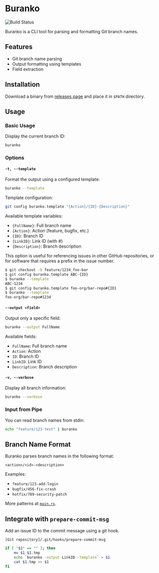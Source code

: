 # Buranko

![Build Status](https://github.com/chocoby/buranko/workflows/build/badge.svg?branch=main)

Buranko is a CLI tool for parsing and formatting Git branch names.

## Features

- Git branch name parsing
- Output formatting using templates
- Field extraction

## Installation

Download a binary from [releases page](https://github.com/chocoby/buranko/releases) and place it in `$PATH` directory.

## Usage

### Basic Usage

Display the current branch ID:

```bash
buranko
```

### Options

#### `-t, --template`

Format the output using a configured template:

```bash
buranko --template
```

Template configuration:

```bash
git config buranko.template "{Action}/{ID}-{Description}"
```

Available template variables:

- `{FullName}`: Full branch name
- `{Action}`: Action (feature, bugfix, etc.)
- `{ID}`: Branch ID
- `{LinkID}`: Link ID (with #)
- `{Description}`: Branch description

This option is useful for referencing issues in other GitHub repositories, or for software that requires a prefix in the issue number.

```bash
$ git checkout -b feature/1234_foo-bar
$ git config buranko.template ABC-{ID}
$ buranko --template
ABC-1234
$ git config buranko.template foo-org/bar-repo#{ID}
$ buranko --template
foo-org/bar-repo#1234
```

#### `--output <field>`

Output only a specific field:

```bash
buranko --output FullName
```

Available fields:

- `FullName`: Full branch name
- `Action`: Action
- `ID`: Branch ID
- `LinkID`: Link ID
- `Description`: Branch description

#### `-v, --verbose`

Display all branch information:

```bash
buranko --verbose
```

### Input from Pipe

You can read branch names from stdin:

```bash
echo "feature/123-test" | buranko
```

## Branch Name Format

Buranko parses branch names in the following format:

```
<action>/<id>-<description>
```

Examples:
- `feature/123-add-login`
- `bugfix/456-fix-crash`
- `hotfix/789-security-patch`

More patterns at [`main.rs`](https://github.com/chocoby/buranko/blob/main/src/main.rs).

## Integrate with `prepare-commit-msg`

Add an issue ID to the commit message using a git hook.

`[Git repository]/.git/hooks/prepare-commit-msg`

```bash
if [ "$2" == "" ]; then
    mv $1 $1.tmp
    echo `buranko -output LinkID -template` > $1
    cat $1.tmp >> $1
fi
```
